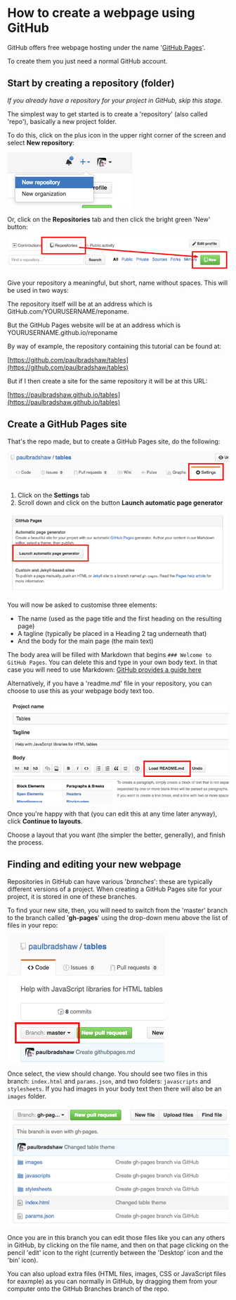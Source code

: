 # How to create a webpage using GitHub 

GitHub offers free webpage hosting under the name '[GitHub Pages](https://pages.github.com/)'. 

To create them you just need a normal GitHub account.

## Start by creating a repository (folder)

*If you already have a repository for your project in GitHub, skip this stage.*

The simplest way to get started is to create a 'repository' (also called 'repo'), basically a new project folder. 

To do this, click on the plus icon in the upper right corner of the screen and select **New repository**:

![](https://raw.githubusercontent.com/paulbradshaw/tables/master/Screen%20Shot%202016-04-25%20at%2015.39.51.png)

Or, click on the **Repositories** tab and then click the bright green 'New' button:

![](https://github.com/paulbradshaw/tables/blob/master/reponew.png)

Give your repository a meaningful, but short, name without spaces. This will be used in two ways:

The repository itself will be at an address which is GitHub.com/YOURUSERNAME/reponame. 

But the GitHub Pages website will be at an address which is YOURUSERNAME.github.io/reponame

By way of example, the repository containing this tutorial can be found at:

[https://github.com/paulbradshaw/tables](https://github.com/paulbradshaw/tables)

But if I then create a site for the same repository it will be at this URL:

[https://paulbradshaw.github.io/tables](https://paulbradshaw.github.io/tables)

## Create a GitHub Pages site

That's the repo made, but to create a GitHub Pages site, do the following:

![](https://raw.githubusercontent.com/paulbradshaw/tables/master/reposettings.png)

1. Click on the **Settings** tab
2. Scroll down and click on the button **Launch automatic page generator**

![](https://github.com/paulbradshaw/tables/blob/master/githubautopage.png)

You will now be asked to customise three elements: 

* The name (used as the page title and the first heading on the resulting page)
* A tagline (typically be placed in a Heading 2 tag underneath that)
* And the body for the main page (the main text)

The body area will be filled with Markdown that begins `### Welcome to GitHub Pages`. You can delete this and type in your own body text. In that case you will need to use Markdown: [GitHub provides a guide here](https://help.github.com/categories/writing-on-github/)

Alternatively, if you have a 'readme.md' file in your repository, you can choose to use this as your webpage body text too.

![](https://github.com/paulbradshaw/tables/blob/master/githugpages_readme.png)

Once you're happy with that (you can edit this at any time later anyway), click **Continue to layouts**.

Choose a layout that you want (the simpler the better, generally), and finish the process.

## Finding and editing your new webpage

Repositories in GitHub can have various '*branches*': these are typically different versions of a project. When creating a GitHub Pages site for your project, it is stored in one of these branches.

To find your new site, then, you will need to switch from the 'master' branch to the branch called '**gh-pages**' using the drop-down menu above the list of files in your repo:

![](https://github.com/paulbradshaw/tables/blob/master/githubbranches.png)

Once select, the view should change. You should see two files in this branch: `index.html` and `params.json`, and two folders: `javascripts` and `stylesheets`. If you had images in your body text then there will also be an `images` folder.

![](https://github.com/paulbradshaw/tables/blob/master/pagesview.png)

Once you are in this branch you can edit those files like you can any others in GitHub, by clicking on the file name, and then on that page clicking on the pencil 'edit' icon to the right (currently between the 'Desktop' icon and the 'bin' icon).

You can also upload extra files (HTML files, images, CSS or JavaScript files for eaxmple) as you can normally in GitHub, by dragging them from your computer onto the GitHub Branches branch of the repo.

